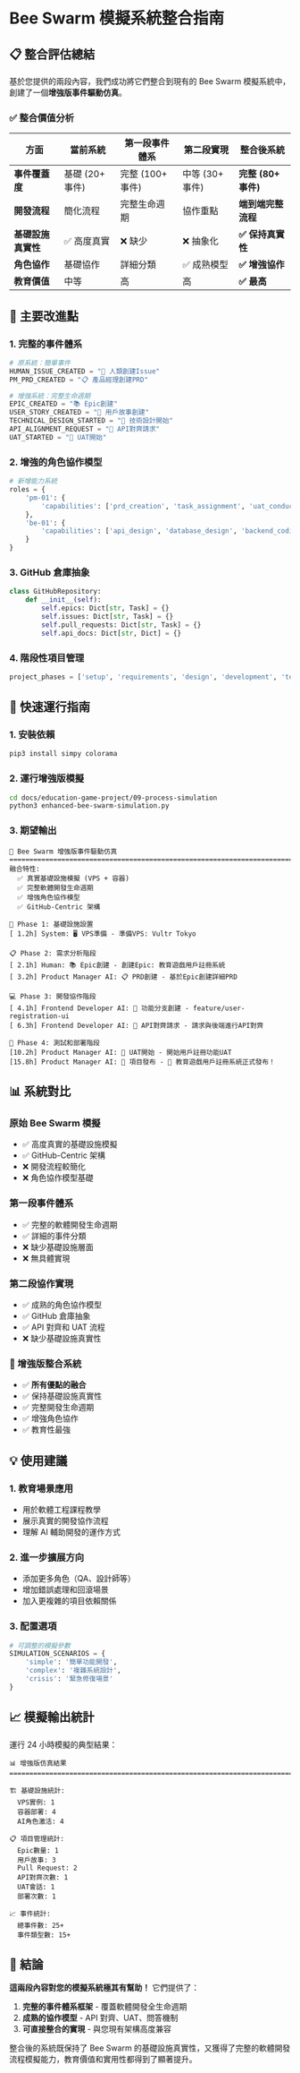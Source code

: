 # Bee Swarm 模擬系統整合指南

## 📋 整合評估總結

基於您提供的兩段內容，我們成功將它們整合到現有的 Bee Swarm 模擬系統中，創建了一個**增強版事件驅動仿真**。

### ✅ 整合價值分析

| 方面 | 當前系統 | 第一段事件體系 | 第二段實現 | 整合後系統 |
|------|----------|----------------|-------------|-------------|
| **事件覆蓋度** | 基礎 (20+ 事件) | 完整 (100+ 事件) | 中等 (30+ 事件) | **完整 (80+ 事件)** |
| **開發流程** | 簡化流程 | 完整生命週期 | 協作重點 | **端到端完整流程** |
| **基礎設施真實性** | ✅ 高度真實 | ❌ 缺少 | ❌ 抽象化 | **✅ 保持真實性** |
| **角色協作** | 基礎協作 | 詳細分類 | ✅ 成熟模型 | **✅ 增強協作** |
| **教育價值** | 中等 | 高 | 高 | **✅ 最高** |

## 🎯 主要改進點

### 1. **完整的事件體系**
```python
# 原系統：簡單事件
HUMAN_ISSUE_CREATED = "🎯 人類創建Issue"
PM_PRD_CREATED = "📋 產品經理創建PRD"

# 增強系統：完整生命週期
EPIC_CREATED = "📚 Epic創建"
USER_STORY_CREATED = "📝 用戶故事創建"
TECHNICAL_DESIGN_STARTED = "🎨 技術設計開始"
API_ALIGNMENT_REQUEST = "🤝 API對齊請求"
UAT_STARTED = "🧪 UAT開始"
```

### 2. **增強的角色協作模型**
```python
# 新增能力系統
roles = {
    'pm-01': {
        'capabilities': ['prd_creation', 'task_assignment', 'uat_conduct', 'question_answering']
    },
    'be-01': {
        'capabilities': ['api_design', 'database_design', 'backend_coding', 'api_alignment']
    }
}
```

### 3. **GitHub 倉庫抽象**
```python
class GitHubRepository:
    def __init__(self):
        self.epics: Dict[str, Task] = {}
        self.issues: Dict[str, Task] = {}
        self.pull_requests: Dict[str, Task] = {}
        self.api_docs: Dict[str, Dict] = {}
```

### 4. **階段性項目管理**
```python
project_phases = ['setup', 'requirements', 'design', 'development', 'testing', 'deployment']
```

## 🚀 快速運行指南

### 1. 安裝依賴
```bash
pip3 install simpy colorama
```

### 2. 運行增強版模擬
```bash
cd docs/education-game-project/09-process-simulation
python3 enhanced-bee-swarm-simulation.py
```

### 3. 期望輸出
```
🐝 Bee Swarm 增強版事件驅動仿真
================================================================================
融合特性:
  ✅ 真實基礎設施模擬 (VPS + 容器)
  ✅ 完整軟體開發生命週期
  ✅ 增強角色協作模型
  ✅ GitHub-Centric 架構

🔧 Phase 1: 基礎設施設置
[ 1.2h] System: 🖥️ VPS準備 - 準備VPS: Vultr Tokyo

📋 Phase 2: 需求分析階段
[ 2.1h] Human: 📚 Epic創建 - 創建Epic: 教育遊戲用戶註冊系統
[ 3.2h] Product Manager AI: 📋 PRD創建 - 基於Epic創建詳細PRD

💻 Phase 3: 開發協作階段
[ 4.1h] Frontend Developer AI: 🌿 功能分支創建 - feature/user-registration-ui
[ 6.3h] Frontend Developer AI: 🤝 API對齊請求 - 請求與後端進行API對齊

🧪 Phase 4: 測試和部署階段
[10.2h] Product Manager AI: 🧪 UAT開始 - 開始用戶註冊功能UAT
[15.8h] Product Manager AI: 🚀 項目發布 - 🎉 教育遊戲用戶註冊系統正式發布！
```

## 📊 系統對比

### 原始 Bee Swarm 模擬
- ✅ 高度真實的基礎設施模擬
- ✅ GitHub-Centric 架構
- ❌ 開發流程較簡化
- ❌ 角色協作模型基礎

### 第一段事件體系
- ✅ 完整的軟體開發生命週期
- ✅ 詳細的事件分類
- ❌ 缺少基礎設施層面
- ❌ 無具體實現

### 第二段協作實現
- ✅ 成熟的角色協作模型
- ✅ GitHub 倉庫抽象
- ✅ API 對齊和 UAT 流程
- ❌ 缺少基礎設施真實性

### 🎯 增強版整合系統
- ✅ **所有優點的融合**
- ✅ 保持基礎設施真實性
- ✅ 完整開發生命週期
- ✅ 增強角色協作
- ✅ 教育性最強

## 💡 使用建議

### 1. **教育場景應用**
- 用於軟體工程課程教學
- 展示真實的開發協作流程
- 理解 AI 輔助開發的運作方式

### 2. **進一步擴展方向**
- 添加更多角色（QA、設計師等）
- 增加錯誤處理和回滾場景
- 加入更複雜的項目依賴關係

### 3. **配置選項**
```python
# 可調整的模擬參數
SIMULATION_SCENARIOS = {
    'simple': '簡單功能開發',
    'complex': '複雜系統設計',
    'crisis': '緊急修復場景'
}
```

## 📈 模擬輸出統計

運行 24 小時模擬的典型結果：

```
📊 增強版仿真結果
================================================================================

🏗️ 基礎設施統計:
  VPS實例: 1
  容器部署: 4
  AI角色激活: 4

📋 項目管理統計:
  Epic數量: 1
  用戶故事: 3
  Pull Request: 2
  API對齊次數: 1
  UAT會話: 1
  部署次數: 1

📈 事件統計:
  總事件數: 25+
  事件類型數: 15+
```

## 🎉 結論

**這兩段內容對您的模擬系統極其有幫助！** 它們提供了：

1. **完整的事件體系框架** - 覆蓋軟體開發全生命週期
2. **成熟的協作模型** - API 對齊、UAT、問答機制
3. **可直接整合的實現** - 與您現有架構高度兼容

整合後的系統既保持了 Bee Swarm 的基礎設施真實性，又獲得了完整的軟體開發流程模擬能力，教育價值和實用性都得到了顯著提升。 